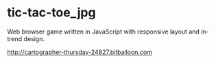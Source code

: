 # tic-tac-toe_jpg
Web browser game written in JavaScript with responsive layout and in-trend design.

<a href="http://cartographer-thursday-24827.bitballoon.com">http://cartographer-thursday-24827.bitballoon.com</a>